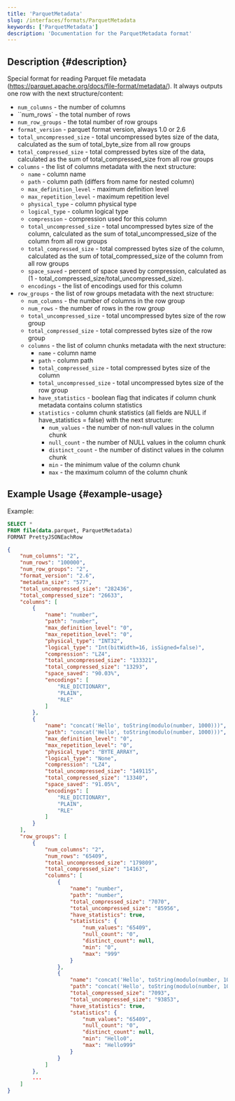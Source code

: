 ```yaml
---
title: 'ParquetMetadata'
slug: /interfaces/formats/ParquetMetadata
keywords: ['ParquetMetadata']
description: 'Documentation for the ParquetMetadata format'
---
```


## Description {#description}

Special format for reading Parquet file metadata (https://parquet.apache.org/docs/file-format/metadata/). It always outputs one row with the next structure/content:
- `num_columns` - the number of columns
- ``num_rows` - the total number of rows
- `num_row_groups` - the total number of row groups
- `format_version` - parquet format version, always 1.0 or 2.6
- `total_uncompressed_size` - total uncompressed bytes size of the data, calculated as the sum of total_byte_size from all row groups
- `total_compressed_size` - total compressed bytes size of the data, calculated as the sum of total_compressed_size from all row groups
- `columns` - the list of columns metadata with the next structure:
    - `name` - column name
    - `path` - column path (differs from name for nested column)
    - `max_definition_level` - maximum definition level
    - `max_repetition_level` - maximum repetition level
    - `physical_type` - column physical type
    - `logical_type` - column logical type
    - `compression` - compression used for this column
    - `total_uncompressed_size` - total uncompressed bytes size of the column, calculated as the sum of total_uncompressed_size of the column from all row groups
    - `total_compressed_size` - total compressed bytes size of the column,  calculated as the sum of total_compressed_size of the column from all row groups
    - `space_saved` - percent of space saved by compression, calculated as (1 - total_compressed_size/total_uncompressed_size).
    - `encodings` - the list of encodings used for this column
- `row_groups` - the list of row groups metadata with the next structure:
    - `num_columns` - the number of columns in the row group
    - `num_rows` - the number of rows in the row group
    - `total_uncompressed_size` - total uncompressed bytes size of the row group
    - `total_compressed_size` - total compressed bytes size of the row group
    - `columns` - the list of column chunks metadata with the next structure:
        - `name` - column name
        - `path` - column path
        - `total_compressed_size` - total compressed bytes size of the column
        - `total_uncompressed_size` - total uncompressed bytes size of the row group
        - `have_statistics` - boolean flag that indicates if column chunk metadata contains column statistics
        - `statistics` - column chunk statistics (all fields are NULL if have_statistics = false) with the next structure:
            - `num_values` - the number of non-null values in the column chunk
            - `null_count` - the number of NULL values in the column chunk
            - `distinct_count` - the number of distinct values in the column chunk
            - `min` - the minimum value of the column chunk
            - `max` - the maximum column of the column chunk

## Example Usage {#example-usage}

Example:

```sql
SELECT * 
FROM file(data.parquet, ParquetMetadata) 
FORMAT PrettyJSONEachRow
```

```json
{
    "num_columns": "2",
    "num_rows": "100000",
    "num_row_groups": "2",
    "format_version": "2.6",
    "metadata_size": "577",
    "total_uncompressed_size": "282436",
    "total_compressed_size": "26633",
    "columns": [
        {
            "name": "number",
            "path": "number",
            "max_definition_level": "0",
            "max_repetition_level": "0",
            "physical_type": "INT32",
            "logical_type": "Int(bitWidth=16, isSigned=false)",
            "compression": "LZ4",
            "total_uncompressed_size": "133321",
            "total_compressed_size": "13293",
            "space_saved": "90.03%",
            "encodings": [
                "RLE_DICTIONARY",
                "PLAIN",
                "RLE"
            ]
        },
        {
            "name": "concat('Hello', toString(modulo(number, 1000)))",
            "path": "concat('Hello', toString(modulo(number, 1000)))",
            "max_definition_level": "0",
            "max_repetition_level": "0",
            "physical_type": "BYTE_ARRAY",
            "logical_type": "None",
            "compression": "LZ4",
            "total_uncompressed_size": "149115",
            "total_compressed_size": "13340",
            "space_saved": "91.05%",
            "encodings": [
                "RLE_DICTIONARY",
                "PLAIN",
                "RLE"
            ]
        }
    ],
    "row_groups": [
        {
            "num_columns": "2",
            "num_rows": "65409",
            "total_uncompressed_size": "179809",
            "total_compressed_size": "14163",
            "columns": [
                {
                    "name": "number",
                    "path": "number",
                    "total_compressed_size": "7070",
                    "total_uncompressed_size": "85956",
                    "have_statistics": true,
                    "statistics": {
                        "num_values": "65409",
                        "null_count": "0",
                        "distinct_count": null,
                        "min": "0",
                        "max": "999"
                    }
                },
                {
                    "name": "concat('Hello', toString(modulo(number, 1000)))",
                    "path": "concat('Hello', toString(modulo(number, 1000)))",
                    "total_compressed_size": "7093",
                    "total_uncompressed_size": "93853",
                    "have_statistics": true,
                    "statistics": {
                        "num_values": "65409",
                        "null_count": "0",
                        "distinct_count": null,
                        "min": "Hello0",
                        "max": "Hello999"
                    }
                }
            ]
        },
        ...
    ]
}
```


